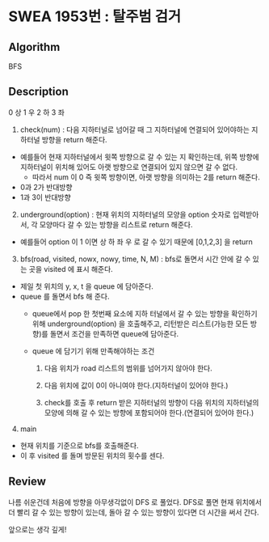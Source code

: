 # SWEA 1953번 : 탈주범 검거

## Algorithm

BFS

## Description
0 상 1 우 2 하 3 좌

1. check(num) : 다음 지하터널로 넘어갈 때 그 지하터널에 연결되어 있어야하는 지하터널 방향을 return 해준다.
  + 예를들어 현재 지하터널에서 윗쪽 방향으로 갈 수 있는 지 확인하는데, 위쪽 방향에 지하터널이 위치해 있어도 아랫 방향으로 연결되어 있지 않으면 갈 수 없다.
    + 따라서 num 이 0 즉 윗쪽 방향이면, 아랫 방향을 의미하는 2를 return 해준다.
  + 0과 2가 반대방향
  + 1과 3이 반대방향
  
2. underground(option) : 현재 위치의 지하터널의 모양을 option 숫자로 입력받아서, 각 모양마다 갈 수 있는 방향을 리스트로 return 해준다.
  + 예를들어 option 이 1 이면 상 하 좌 우 로 갈 수 있기 때문에 [0,1,2,3] 을 return
  
3. bfs(road, visited, nowx, nowy, time, N, M) : bfs로 돌면서 시간 안에 갈 수 있는 곳을 visited 에 표시 해준다.
  + 제일 첫 위치의 y, x, t 을 queue 에 담아준다.
  + queue 를 돌면서 bfs 해 준다.
    + queue에서 pop 한 첫번째 요소에 지하 터널에서 갈 수 있는 방향을 확인하기 위해 underground(option) 을 호출해주고, 리턴받은 리스트(가능한 모든 방향)를 돌면서 조건을 만족하면 queue에 담아준다.
    + queue 에 담기기 위해 만족해야하는 조건
    
      1) 다음 위치가 road 리스트의 범위를 넘어가지 않아야 한다.
      
      2) 다음 위치에 값이 0이 아니여야 한다.(지하터널이 있어야 한다.)
      
      3) check를 호출 후 return 받은 지하터널의 방향이 다음 위치의 지하터널의 모양에 의해 갈 수 있는 방향에 포함되어야 한다.(연결되어 있어야 한다.)

4. main
  + 현재 위치를 기준으로 bfs를 호출해준다.
  + 이 후 visited 를 돌며 방문된 위치의 횟수를 센다.
  

## Review

나름 쉬운건데 처음에 방향을 아무생각없이 DFS 로 풀었다. DFS로 풀면 현재 위치에서 더 빨리 갈 수 있는 방향이 있는데, 돌아 갈 수 있는 방향이 있다면 더 시간을 써서 간다.

앞으로는 생각 깊게!
  
